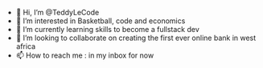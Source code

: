 - 👋 Hi, I’m @TeddyLeCode
- 👀 I’m interested in Basketball, code and economics 
- 🌱 I’m currently learning skills to become a fullstack dev
- 💞️ I’m looking to collaborate on creating the first ever online bank in west africa
- 📫 How to reach me : in my inbox for now 

<!---
TeddyLeCode/TeddyLeCode is a ✨ special ✨ repository because its `README.md` (this file) appears on your GitHub profile.
You can click the Preview link to take a look at your changes.
--->
